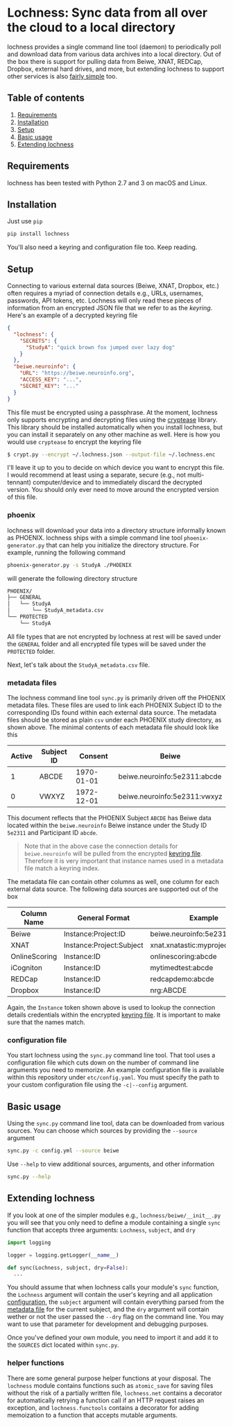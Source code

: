 Lochness: Sync data from all over the cloud to a local directory
===============================================================
lochness provides a single command line tool (daemon) to periodically poll 
and download data from various data archives into a local directory. Out of 
the box there is support for pulling data from Beiwe, XNAT, REDCap, Dropbox, 
external hard drives, and more, but extending lochness to support other services 
is also [fairly simple](#extending-lochness) too.

## Table of contents
1. [Requirements](#requirements)
2. [Installation](#installation)
3. [Setup](#setup)
4. [Basic usage](#basic-usage)
5. [Extending lochness](#extending-lochness)

## Requirements
lochness has been tested with Python 2.7 and 3 on macOS and Linux.

## Installation
Just use `pip`

```bash
pip install lochness
```

You'll also need a keyring and configuration file too. Keep reading.

## Setup
Connecting to various external data sources (Beiwe, XNAT, Dropbox, etc.) often 
requires a myriad of connection details e.g., URLs, usernames, passwords, API 
tokens, etc. Lochness will only read these pieces of information from an 
encrypted JSON file that we refer to as the _keyring_. Here's an example of a 
decrypted keyring file

```json
{
  "lochness": {
    "SECRETS": {
      "StudyA": "quick brown fox jumped over lazy dog"
    }
  },
  "beiwe.neuroinfo": {
    "URL": "https://beiwe.neuroinfo.org",
    "ACCESS_KEY": "...",
    "SECRET_KEY": "..."
  }
}
```

This file must be encrypted using a passphrase. At the moment, lochness only 
supports encrypting and decrypting files using the 
[cryptease](https://github.com/harvard-nrg/cryptease) library. This library 
should be installed automatically when you install lochness, but you can 
install it separately on any other machine as well. Here is how you would use 
`cryptease` to encrypt the keyring file

```bash
$ crypt.py --encrypt ~/.lochness.json --output-file ~/.lochness.enc
```

I'll leave it up to you to decide on which device you want to encrypt this 
file. I would recommend at least using a separate, secure 
(e.g., not multi-tennant) computer/device and to immediately discard the 
decrypted version. You should only ever need to move around the encrypted 
version of this file.

### phoenix
lochness will download your data into a directory structure informally known as 
PHOENIX. lochness ships with a simple command line tool `phoenix-generator.py` 
that can help you initialize the directory structure. For example, running the 
following command

```bash
phoenix-generator.py -s StudyA ./PHOENIX
```

will generate the following directory structure

```bash
PHOENIX/
├── GENERAL
│   └── StudyA
│       └── StudyA_metadata.csv
└── PROTECTED
    └── StudyA
```

All file types that are not encrypted by lochness at rest will be saved under 
the `GENERAL` folder and all encrypted file types will be saved under the 
`PROTECTED` folder.

Next, let's talk about the `StudyA_metadata.csv` file.

### metadata files
The lochness command line tool `sync.py` is primarily driven off the PHOENIX 
metadata files. These files are used to link each PHOENIX Subject ID to the 
corresponding IDs found within each external data source. The metadata files 
should be stored as plain `csv` under each PHOENIX study directory, as shown 
above. The minimal contents of each metadata file should look like this

| Active | Subject ID | Consent    | Beiwe                        |
|--------|------------|------------|------------------------------|
|   1    | ABCDE      | 1970-01-01 | beiwe.neuroinfo:5e2311:abcde |
|   0    | VWXYZ      | 1972-12-01 | beiwe.neuroinfo:5e2311:vwxyz |

This document reflects that the PHOENIX Subject `ABCDE` has Beiwe data located 
within the `beiwe.neuroinfo` Beiwe instance under the Study ID `5e2311` and 
Participant ID `abcde`. 

> Note that in the above case the connection details for `beiwe.neuroinfo` will 
> be pulled from the encrypted [keyring file](#setup). Therefore it is very 
> important that instance names used in a metadata file match a keyring index.

The metadata file can contain other columns as well, one column for each 
external data source. The following data sources are supported out of the box

| Column Name   | General Format             | Example                           |
|---------------|----------------------------|-----------------------------------|
| Beiwe         | Instance:Project:ID        | beiwe.neuroinfo:5e2311:abcede     |
| XNAT          | Instance:Project:Subject   | xnat.xnatastic:myproject:abcde    |
| OnlineScoring | Instance:ID                | onlinescoring:abcde               |
| iCogniton     | Instance:ID                | mytimedtest:abcde                 |
| REDCap        | Instance:ID                | redcapdemo:abcde                  |
| Dropbox       | Instance:ID                | nrg:ABCDE                         |

Again, the `Instance` token shown above is used to lookup the connection details 
credentials within the encrypted [keyring file](#setup). It is important to make 
sure that the names match.

### configuration file
You start lochness using the `sync.py` command line tool. That tool uses a 
configuration file which cuts down on the number of command line arguments 
you need to memorize. An example configuration file is available within this 
repository under `etc/config.yaml`. You must specify the path to your custom 
configuration file using the `-c|--config` argument.

## Basic usage
Using the `sync.py` command line tool, data can be downloaded from various 
sources. You can choose which sources by providing the `--source` argument

```bash
sync.py -c config.yml --source beiwe
```

Use `--help` to view additional sources, arguments, and other information

```bash
sync.py --help
```

## Extending lochness
If you look at one of the simpler modules e.g., `lochness/beiwe/__init__.py` 
you will see that you only need to define a module containing a single `sync` 
function that accepts three arguments: `Lochness`, `subject`, and `dry`

```python
import logging

logger = logging.getLogger(__name__)

def sync(Lochness, subject, dry=False):
  ...
```

You should assume that when lochness calls your module's `sync` function, the 
`Lochness` argument will contain the user's keyring and all application 
[configuration](#configuration-file), the `subject` argument will contain 
everything parsed from the [metadata file](#metadata-files) for the current 
subject, and the `dry` argument will contain wether or not the user passed 
the `--dry` flag on the command line. You may want to use that parameter for 
development and debugging purposes.

Once you've defined your own module, you need to import it and add it to the 
`SOURCES` dict located within `sync.py`. 

### helper functions
There are some general purpose helper functions at your disposal. The 
`lochness` module contains functions such as `atomic_save` for saving files 
without the risk of a partially written file, `lochness.net` contains a 
decorator for automatically retrying a function call if an HTTP request raises 
an exception, and `lochness.functools` contains a decorator for adding 
memoization to a function that accepts mutable arguments.

